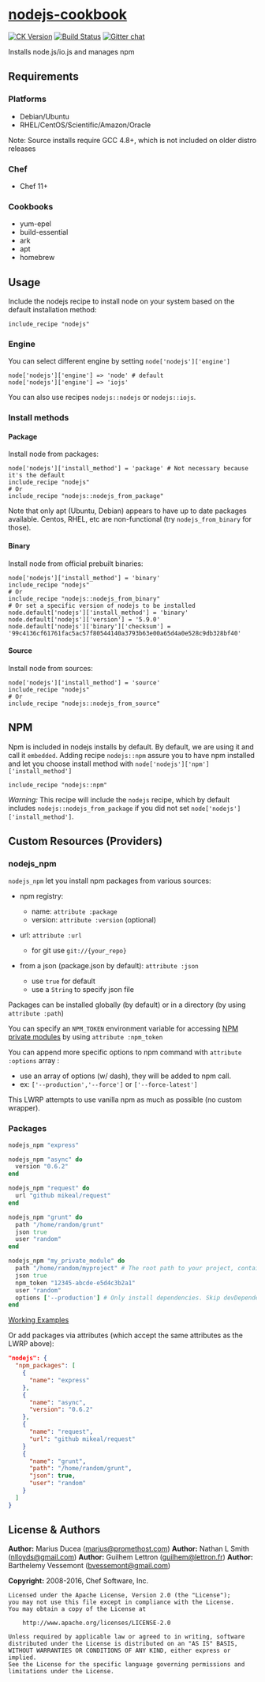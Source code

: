 # [nodejs-cookbook](https://github.com/redguide/nodejs)

[![CK Version](http://img.shields.io/cookbook/v/nodejs.svg?branch=master)](https://supermarket.getchef.com/cookbooks/nodejs) [![Build Status](https://img.shields.io/travis/redguide/nodejs.svg)](https://travis-ci.org/redguide/nodejs) [![Gitter chat](https://badges.gitter.im/redguide/nodejs.svg)](https://gitter.im/redguide/nodejs)

Installs node.js/io.js and manages npm

## Requirements

### Platforms

- Debian/Ubuntu
- RHEL/CentOS/Scientific/Amazon/Oracle

Note: Source installs require GCC 4.8+, which is not included on older distro releases

### Chef

- Chef 11+

### Cookbooks

- yum-epel
- build-essential
- ark
- apt
- homebrew

## Usage

Include the nodejs recipe to install node on your system based on the default installation method:

```chef
include_recipe "nodejs"
```

### Engine

You can select different engine by setting `node['nodejs']['engine']`

```
node['nodejs']['engine'] => 'node' # default
node['nodejs']['engine'] => 'iojs'
```

You can also use recipes `nodejs::nodejs` or `nodejs::iojs`.

### Install methods

#### Package

Install node from packages:

```chef
node['nodejs']['install_method'] = 'package' # Not necessary because it's the default
include_recipe "nodejs"
# Or
include_recipe "nodejs::nodejs_from_package"
```

Note that only apt (Ubuntu, Debian) appears to have up to date packages available. Centos, RHEL, etc are non-functional (try `nodejs_from_binary` for those).

#### Binary

Install node from official prebuilt binaries:

```chef
node['nodejs']['install_method'] = 'binary'
include_recipe "nodejs"
# Or
include_recipe "nodejs::nodejs_from_binary"
# Or set a specific version of nodejs to be installed
node.default['nodejs']['install_method'] = 'binary'
node.default['nodejs']['version'] = '5.9.0'
node.default['nodejs']['binary']['checksum'] = '99c4136cf61761fac5ac57f80544140a3793b63e00a65d4a0e528c9db328bf40'
```

#### Source

Install node from sources:

```chef
node['nodejs']['install_method'] = 'source'
include_recipe "nodejs"
# Or
include_recipe "nodejs::nodejs_from_source"
```

## NPM

Npm is included in nodejs installs by default. By default, we are using it and call it `embedded`. Adding recipe `nodejs::npm` assure you to have npm installed and let you choose install method with `node['nodejs']['npm']['install_method']`

```chef
include_recipe "nodejs::npm"
```

_Warning:_ This recipe will include the `nodejs` recipe, which by default includes `nodejs::nodejs_from_package` if you did not set `node['nodejs']['install_method']`.

## Custom Resources (Providers)

### nodejs_npm

`nodejs_npm` let you install npm packages from various sources:

- npm registry:

  - name: `attribute :package`
  - version: `attribute :version` (optional)

- url: `attribute :url`

  - for git use `git://{your_repo}`

- from a json (package.json by default): `attribute :json`

  - use `true` for default
  - use a `String` to specify json file

Packages can be installed globally (by default) or in a directory (by using `attribute :path`)

You can specify an `NPM_TOKEN` environment variable for accessing [NPM private modules](https://docs.npmjs.com/private-modules/intro) by using `attribute :npm_token`

You can append more specific options to npm command with `attribute :options` array :

- use an array of options (w/ dash), they will be added to npm call.
- ex: `['--production','--force']` or `['--force-latest']`

This LWRP attempts to use vanilla npm as much as possible (no custom wrapper).

### Packages

```ruby
nodejs_npm "express"

nodejs_npm "async" do
  version "0.6.2"
end

nodejs_npm "request" do
  url "github mikeal/request"
end

nodejs_npm "grunt" do
  path "/home/random/grunt"
  json true
  user "random"
end

nodejs_npm "my_private_module" do
  path "/home/random/myproject" # The root path to your project, containing a package.json file
  json true
  npm_token "12345-abcde-e5d4c3b2a1"
  user "random"
  options ['--production'] # Only install dependencies. Skip devDependencies
end
```

[Working Examples](test/cookbooks/nodejs_test/recipes/npm.rb)

Or add packages via attributes (which accept the same attributes as the LWRP above):

```json
"nodejs": {
  "npm_packages": [
    {
      "name": "express"
    },
    {
      "name": "async",
      "version": "0.6.2"
    },
    {
      "name": "request",
      "url": "github mikeal/request"
    }
    {
      "name": "grunt",
      "path": "/home/random/grunt",
      "json": true,
      "user": "random"
    }
  ]
}
```

## License & Authors

**Author:** Marius Ducea (marius@promethost.com) **Author:** Nathan L Smith (nlloyds@gmail.com) **Author:** Guilhem Lettron (guilhem@lettron.fr) **Author:** Barthelemy Vessemont (bvessemont@gmail.com)

**Copyright:** 2008-2016, Chef Software, Inc.

```
Licensed under the Apache License, Version 2.0 (the "License");
you may not use this file except in compliance with the License.
You may obtain a copy of the License at

    http://www.apache.org/licenses/LICENSE-2.0

Unless required by applicable law or agreed to in writing, software
distributed under the License is distributed on an "AS IS" BASIS,
WITHOUT WARRANTIES OR CONDITIONS OF ANY KIND, either express or implied.
See the License for the specific language governing permissions and
limitations under the License.
```
